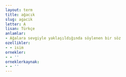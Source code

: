 ```yaml
---
layout: term
title: ağacık
slug: agacik
letter: A
lisan: Türkçe
anlamlar:
- Ağalara sevgiyle yaklaşıldığında söylenen bir söz
ozellikler:
- - isim
ornekler:
- - ''
orneklerkaynak:
- - ''
---
```

